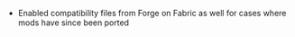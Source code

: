 - Enabled compatibility files from Forge on Fabric as well for cases where mods have since been ported 